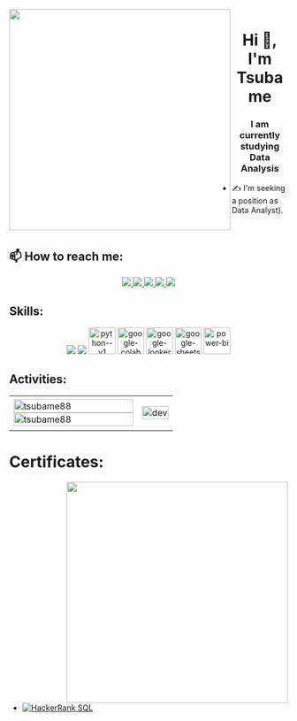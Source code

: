 <img align="left" width="400" src="https://github.githubassets.com/images/modules/profile/profile-first-repo.svg">
<h1 align="center">Hi 👋, I'm Tsubame</h1>
<p align="center">
  <h3 align="center">I am currently studying Data Analysis  </h3>
</p>


- ✍ I'm seeking a position as Data Analyst).

<br />

## 📫 How to reach me:



<p align="center">
  <a href="https://www.linkedin.com/in/yen-nguyen1412" target="_blank">
    <img src="https://img.icons8.com/fluent/48/000000/linkedin.png"/>
  </a>

  <a href="https://github.com/Tsubame88/Tsubame88" alt="Github">
    <img src="https://img.icons8.com/fluent/48/000000/github.png"/>
  </a> 
  <a href="" alt="Youtube channel" target="_blank" >
    <img src="https://img.icons8.com/fluent/48/000000/youtube-play.png"/>
  </a>
  <a href="" alt="Kaggle" target="_blank" >
    <img src="https://img.icons8.com/windows/48/000000/kaggle.png"/>
  </a>
  <a href="mailto:haiyen141288@gmail.com" alt="Email">
    <img src="https://img.icons8.com/fluent/48/000000/mailing.png"/>
  </a>
</p>

## Skills:
<p align="center">

 
  <img src="https://img.icons8.com/color/48/000000/mysql-logo.png"/>
  
  <img src="https://img.icons8.com/color/48/000000/visual-studio-code-2019.png"/>

  <img width="48" height="48" src="https://img.icons8.com/color/48/python--v1.png" alt="python--v1"/>

  <img width="48" height="48" src="https://img.icons8.com/color/48/google-colab.png" alt="google-colab"/>

  <img width="48" height="48" src="https://img.icons8.com/color/48/google-looker.png" alt="google-looker"/>

  <img width="48" height="48" src="https://img.icons8.com/fluency/48/google-sheets--v1.png" alt="google-sheets--v1"/>

  <img width="48" height="48" src="https://img.icons8.com/color/48/power-bi.png" alt="power-bi"/>

  

</p>

## Activities:

<table style="width:100%;">
  <tr>
    <td>
      <img src="https://github-readme-stats.vercel.app/api/top-langs/?username=tsubame88&bg_color=FFFFFF00&text_color=179fa3&layout=compact&hide=CSS&langs_count=10&custom_title=Most%20used%20languages" alt="tsubame88" width="100%"/>
      <img src="https://github-readme-stats.vercel.app/api?username=tsubame88&bg_color=FFFFFF00&text_color=179fa3&show_icons=true&count_private=true&include_all_commits=true&custom_title=Tsubame'%20Github%20stats" alt="tsubame88" width="100%"/>
    </td>
    <td>
      <p align="center"> 
        <img src="https://cdn.dribbble.com/users/1059583/screenshots/4171367/coding-freak.gif" alt="dev" width="100%"/>
      </p>
    </td>
  </tr>
</table>

# Certificates:

<img align="right" width="400" src="https://github.githubassets.com/images/modules/profile/profile-joined-github.svg">


- [![HackerRank](https://img.shields.io/badge/-HackerRank-green) SQL](https://www.hackerrank.com/certificates/9893b4b6182e)
  

